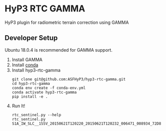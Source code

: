 # HyP3 RTC GAMMA

HyP3 plugin for radiometric terrain correction using GAMMA

## Developer Setup

Ubuntu 18.0.4 is recommended for GAMMA support.

1. Install GAMMA
1. Install [conda](https://docs.conda.io/en/latest/miniconda.html)
1. Install hyp3-rtc-gamma
   ```
   git clone git@github.com:ASFHyP3/hyp3-rtc-gamma.git
   cd hyp3-rtc-gamma
   conda env create -f conda-env.yml
   conda activate hyp3-rtc-gamma
   pip install -e .
   ```
1. Run It!
   ```
   rtc_sentinel.py --help
   rtc_sentinel.py S1A_IW_SLC__1SSV_20150621T120220_20150621T120232_006471_008934_72D8.zip
   ```
